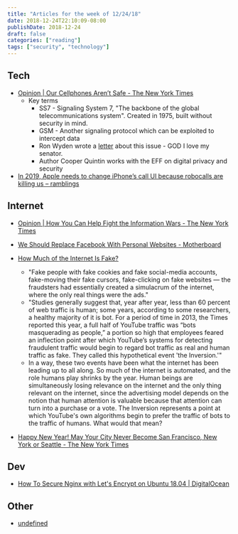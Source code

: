 ```yaml
---
title: "Articles for the week of 12/24/18"
date: 2018-12-24T22:10:09-08:00
publishDate: 2018-12-24
draft: false
categories: ["reading"]
tags: ["security", "technology"]
---
```


## Tech
* [Opinion | Our Cellphones Aren’t Safe - The New York Times](https://www.nytimes.com/2018/12/26/opinion/cellphones-security-spying.html)
  * Key terms
      * SS7 - Signaling System 7, "The backbone of the global telecommunications system". Created in 1975, built without security in mind.
      * GSM - Another signaling protocol which can be exploited to intercept data
    * Ron Wyden wrote a [letter](https://www.washingtonpost.com/business/2018/08/24/fbi-surveillance-devices-may-interfere-with-calls-us-senator-says/?noredirect=on&utm_term=.7d55477d87f2) about this issue - GOD I love my senator.
    * Author Cooper Quintin works with the EFF on digital privacy and security
* [In 2019, Apple needs to change iPhone’s call UI because robocalls are killing us – ramblings](https://spencerdailey.com/2018/12/26/in-2019-apple-needs-to-change-iphones-call-ui-because-robocalls-are-killing-us/)

## Internet

* [Opinion | How You Can Help Fight the Information Wars - The New York Times](https://www.nytimes.com/2018/12/18/opinion/russia-disinformation-facebook.html)
* [We Should Replace Facebook With Personal Websites - Motherboard](https://motherboard.vice.com/en_us/article/vbanny/we-should-replace-facebook-with-personal-websites)
* [How Much of the Internet Is Fake?](http://nymag.com/intelligencer/2018/12/how-much-of-the-internet-is-fake.html)
  * "Fake people with fake cookies and fake social-media accounts, fake-moving their fake cursors, fake-clicking on fake websites — the fraudsters had essentially created a simulacrum of the internet, where the only real things were the ads."
  * "Studies generally suggest that, year after year, less than 60 percent of web traffic is human; some years, according to some researchers, a healthy majority of it is bot. For a period of time in 2013, the Times reported this year, a full half of YouTube traffic was “bots masquerading as people,” a portion so high that employees feared an inflection point after which YouTube’s systems for detecting fraudulent traffic would begin to regard bot traffic as real and human traffic as fake. They called this hypothetical event 'the Inversion.'"
  * In a way, these two events have been what the internet has been leading up to all along. So much of the internet is automated, and the role humans play shrinks by the year. Human beings are simultaneously losing relevance on the internet and the only thing relevant on the internet, since the advertising model depends on the notion that human attention is valuable because that attention can turn into a purchase or a vote. The Inversion represents a point at which YouTube's own algorithms begin to prefer the traffic of bots to the traffic of humans. What would that mean?
  
* [Happy New Year! May Your City Never Become San Francisco, New York or Seattle - The New York Times](https://www.nytimes.com/2018/12/26/upshot/happy-new-year-may-your-city-never-become-san-francisco-new-york-or-seattle.html?action=click)

## Dev
* [How To Secure Nginx with Let's Encrypt on Ubuntu 18.04 | DigitalOcean](https://www.digitalocean.com/community/tutorials/how-to-secure-nginx-with-let-s-encrypt-on-ubuntu-18-04)

## Other
* [undefined](https://royalsocietypublishing.org/doi/full/10.1098/rspb.2018.0822)
